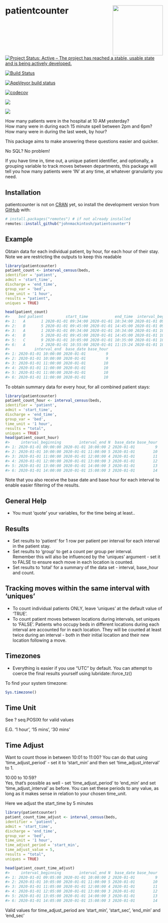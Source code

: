 
<!-- README.md is generated from README.Rmd. Please edit that file -->

<!-- badges: start -->

# patientcounter <img src="man/figures/logo.png" width="160px" align="right" />

[![Project Status: Active – The project has reached a stable, usable
state and is being actively
developed.](https://www.repostatus.org/badges/latest/active.svg)](https://www.repostatus.org/#active)

[![Build
Status](https://travis-ci.com/johnmackintosh/patientcounter.svg?branch=master)](https://travis-ci.com/johnmackintosh/patientcounter)

[![AppVeyor build
status](https://ci.appveyor.com/api/projects/status/github/johnmackintosh/patientcounter?branch=master&svg=true)](https://ci.appveyor.com/project/johnmackintosh/patientcounter)

[![codecov](https://codecov.io/gh/johnmackintosh/patientcounter/branch/master/graph/badge.svg)](https://codecov.io/gh/johnmackintosh/patientcounter)

[![](https://img.shields.io/badge/devel%20version-0.1.0-blue.svg)](https://github.com/johnmackintosh/patientcounter)

[![](https://img.shields.io/github/last-commit/johnmackintosh/patientcounter.svg)](https://github.com/johnmackintosh/patientcounter/commits/master)

<!-- badges: end -->

How many patients were in the hospital at 10 AM yesterday?  
How many were in during each 15 minute spell between 2pm and 6pm?  
How many were in during the last week, by hour?

This package aims to make answering these questions easier and quicker.

No SQL? No problem\!

If you have time in, time out, a unique patient identifier, and
optionally, a grouping variable to track moves between departments, this
package will tell you how many patients were ‘IN’ at any time, at
whatever granularity you need.

## Installation

patientcounter is not on [CRAN](https://CRAN.R-project.org) yet, so
install the development version from [GitHub](https://github.com/) with:

``` r
# install.packages("remotes") # if not already installed
remotes::install_github("johnmackintosh/patientcounter")
```

## Example

Obtain data for each individual patient, by hour, for each hour of their
stay.  
Note we are restricting the outputs to keep this readable

``` r
library(patientcounter)
patient_count <- interval_census(beds, 
identifier = 'patient',
admit = 'start_time', 
discharge = 'end_time', 
group_var = 'bed', 
time_unit = '1 hour', 
results = "patient", 
uniques = TRUE)

head(patient_count)
#>    bed patient          start_time            end_time  interval_beginning
#> 1:   A       1 2020-01-01 09:34:00 2020-01-01 10:34:00 2020-01-01 09:00:00
#> 2:   B       5 2020-01-01 09:45:00 2020-01-01 14:45:00 2020-01-01 09:00:00
#> 3:   A       1 2020-01-01 09:34:00 2020-01-01 10:34:00 2020-01-01 10:00:00
#> 4:   B       5 2020-01-01 09:45:00 2020-01-01 14:45:00 2020-01-01 10:00:00
#> 5:   C       9 2020-01-01 10:05:00 2020-01-01 10:35:00 2020-01-01 10:00:00
#> 6:   A       2 2020-01-01 10:55:00 2020-01-01 11:15:24 2020-01-01 10:00:00
#>           interval_end  base_date base_hour
#> 1: 2020-01-01 10:00:00 2020-01-01         9
#> 2: 2020-01-01 10:00:00 2020-01-01         9
#> 3: 2020-01-01 11:00:00 2020-01-01        10
#> 4: 2020-01-01 11:00:00 2020-01-01        10
#> 5: 2020-01-01 11:00:00 2020-01-01        10
#> 6: 2020-01-01 11:00:00 2020-01-01        10
```

To obtain summary data for every hour, for all combined patient stays:

``` r
library(patientcounter)
patient_count_hour <- interval_census(beds, 
identifier = 'patient',
admit = 'start_time', 
discharge = 'end_time', 
group_var = 'bed', 
time_unit = '1 hour', 
results = "total", 
uniques = TRUE)
head(patient_count_hour)
#>     interval_beginning        interval_end N  base_date base_hour
#> 1: 2020-01-01 09:00:00 2020-01-01 10:00:00 2 2020-01-01         9
#> 2: 2020-01-01 10:00:00 2020-01-01 11:00:00 5 2020-01-01        10
#> 3: 2020-01-01 11:00:00 2020-01-01 12:00:00 4 2020-01-01        11
#> 4: 2020-01-01 12:00:00 2020-01-01 13:00:00 3 2020-01-01        12
#> 5: 2020-01-01 13:00:00 2020-01-01 14:00:00 3 2020-01-01        13
#> 6: 2020-01-01 14:00:00 2020-01-01 15:00:00 3 2020-01-01        14
```

Note that you also receive the base date and base hour for each interval
to enable easier filtering of the results.

## General Help

  - You must ‘quote’ your variables, for the time being at least..

## Results

  - Set results to ‘patient’ for 1 row per patient per interval for each
    interval in the patient stay.
  - Set results to ‘group’ to get a count per group per interval.  
    Remember this will also be influenced by the ‘uniques’ argument -
    set it to FALSE to ensure each move in each location is counted.  
  - Set results to ‘total’ for a summary of the data set - interval,
    base\_hour and count.

## Tracking moves within the same interval with ‘uniques’

  - To count individual patients ONLY, leave ‘uniques’ at the default
    value of ‘TRUE’.  
  - To count patient moves between locations during intervals, set
    uniques to ‘FALSE’. Patients who occupy beds in different locations
    during each interval are accounted for in each location. They will
    be counted at least twice during an interval - both in their initial
    location and their new location following a move.

## Timezones

  - Everything is easier if you use “UTC” by default. You can attempt to
    coerce the final results yourself using lubridate::force\_tz()

To find your system timezone:

``` r
Sys.timezone()
```

## Time Unit

See ? seq.POSIXt for valid values

E.G. ‘1 hour’, ‘15 mins’, ‘30 mins’

## Time Adjust

Want to count those in between 10:01 to 11:00? You can do that using
‘time\_adjust\_period’ - set it to ‘start\_min’ and then set
‘time\_adjust\_interval’ to 1.

10:00 to 10:59?  
Yes, that’s possible as well - set ‘time\_adjust\_period’ to ‘end\_min’
and set ‘time\_adjust\_interval’ as before. You can set these periods to
any value, as long as it makes sense in relation to your chosen
time\_unit.

Here we adjust the start\_time by 5 minutes

``` r
library(patientcounter)
patient_count_time_adjust <- interval_census(beds, 
identifier = 'patient',
admit = 'start_time', 
discharge = 'end_time', 
group_var = 'bed', 
time_unit = '1 hour', 
time_adjust_period = 'start_min',
time_adjust_value = 5,
results = "total", 
uniques = TRUE)

head(patient_count_time_adjust)
#>     interval_beginning        interval_end N  base_date base_hour
#> 1: 2020-01-01 09:05:00 2020-01-01 10:00:00 2 2020-01-01         9
#> 2: 2020-01-01 10:05:00 2020-01-01 11:00:00 5 2020-01-01        10
#> 3: 2020-01-01 11:05:00 2020-01-01 12:00:00 4 2020-01-01        11
#> 4: 2020-01-01 12:05:00 2020-01-01 13:00:00 3 2020-01-01        12
#> 5: 2020-01-01 13:05:00 2020-01-01 14:00:00 3 2020-01-01        13
#> 6: 2020-01-01 14:05:00 2020-01-01 15:00:00 3 2020-01-01        14
```

Valid values for time\_adjust\_period are ‘start\_min’, ‘start\_sec’,
‘end\_min’ and ‘end\_sec’
